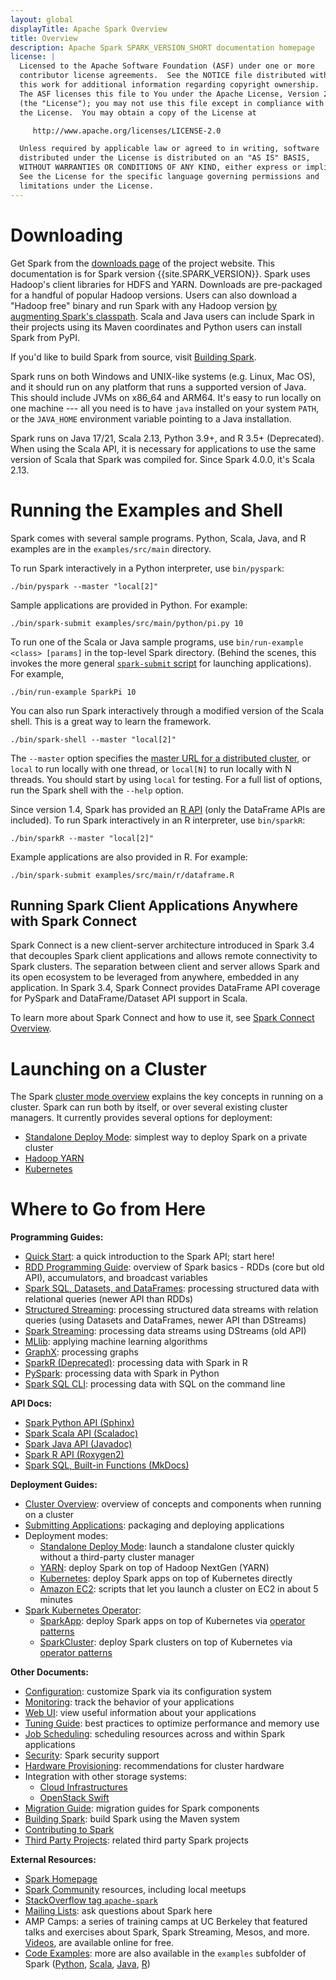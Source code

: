 ```yaml
---
layout: global
displayTitle: Apache Spark Overview
title: Overview
description: Apache Spark SPARK_VERSION_SHORT documentation homepage
license: |
  Licensed to the Apache Software Foundation (ASF) under one or more
  contributor license agreements.  See the NOTICE file distributed with
  this work for additional information regarding copyright ownership.
  The ASF licenses this file to You under the Apache License, Version 2.0
  (the "License"); you may not use this file except in compliance with
  the License.  You may obtain a copy of the License at

     http://www.apache.org/licenses/LICENSE-2.0

  Unless required by applicable law or agreed to in writing, software
  distributed under the License is distributed on an "AS IS" BASIS,
  WITHOUT WARRANTIES OR CONDITIONS OF ANY KIND, either express or implied.
  See the License for the specific language governing permissions and
  limitations under the License.
---
```


# Downloading

Get Spark from the [downloads page](https://spark.apache.org/downloads.html) of the project website. This documentation is for Spark version {{site.SPARK_VERSION}}. Spark uses Hadoop's client libraries for HDFS and YARN. Downloads are pre-packaged for a handful of popular Hadoop versions.
Users can also download a "Hadoop free" binary and run Spark with any Hadoop version
[by augmenting Spark's classpath](hadoop-provided.html).
Scala and Java users can include Spark in their projects using its Maven coordinates and Python users can install Spark from PyPI.


If you'd like to build Spark from
source, visit [Building Spark](building-spark.html).


Spark runs on both Windows and UNIX-like systems (e.g. Linux, Mac OS), and it should run on any platform that runs a supported version of Java. This should include JVMs on x86_64 and ARM64. It's easy to run locally on one machine --- all you need is to have `java` installed on your system `PATH`, or the `JAVA_HOME` environment variable pointing to a Java installation.

Spark runs on Java 17/21, Scala 2.13, Python 3.9+, and R 3.5+ (Deprecated).
When using the Scala API, it is necessary for applications to use the same version of Scala that Spark was compiled for. Since Spark 4.0.0, it's Scala 2.13.

# Running the Examples and Shell

Spark comes with several sample programs. Python, Scala, Java, and R examples are in the
`examples/src/main` directory.

To run Spark interactively in a Python interpreter, use
`bin/pyspark`:

    ./bin/pyspark --master "local[2]"

Sample applications are provided in Python. For example:

    ./bin/spark-submit examples/src/main/python/pi.py 10

To run one of the Scala or Java sample programs, use
`bin/run-example <class> [params]` in the top-level Spark directory. (Behind the scenes, this
invokes the more general
[`spark-submit` script](submitting-applications.html) for
launching applications). For example,

    ./bin/run-example SparkPi 10

You can also run Spark interactively through a modified version of the Scala shell. This is a
great way to learn the framework.

    ./bin/spark-shell --master "local[2]"

The `--master` option specifies the
[master URL for a distributed cluster](submitting-applications.html#master-urls), or `local` to run
locally with one thread, or `local[N]` to run locally with N threads. You should start by using
`local` for testing. For a full list of options, run the Spark shell with the `--help` option.

Since version 1.4, Spark has provided an [R API](sparkr.html) (only the DataFrame APIs are included).
To run Spark interactively in an R interpreter, use `bin/sparkR`:

    ./bin/sparkR --master "local[2]"

Example applications are also provided in R. For example:

    ./bin/spark-submit examples/src/main/r/dataframe.R

## Running Spark Client Applications Anywhere with Spark Connect

Spark Connect is a new client-server architecture introduced in Spark 3.4 that decouples Spark
client applications and allows remote connectivity to Spark clusters. The separation between
client and server allows Spark and its open ecosystem to be leveraged from anywhere, embedded
in any application. In Spark 3.4, Spark Connect provides DataFrame API coverage for PySpark and
DataFrame/Dataset API support in Scala.

To learn more about Spark Connect and how to use it, see [Spark Connect Overview](spark-connect-overview.html).

# Launching on a Cluster

The Spark [cluster mode overview](cluster-overview.html) explains the key concepts in running on a cluster.
Spark can run both by itself, or over several existing cluster managers. It currently provides several
options for deployment:

* [Standalone Deploy Mode](spark-standalone.html): simplest way to deploy Spark on a private cluster
* [Hadoop YARN](running-on-yarn.html)
* [Kubernetes](running-on-kubernetes.html)

# Where to Go from Here

**Programming Guides:**

* [Quick Start](quick-start.html): a quick introduction to the Spark API; start here!
* [RDD Programming Guide](rdd-programming-guide.html): overview of Spark basics - RDDs (core but old API), accumulators, and broadcast variables
* [Spark SQL, Datasets, and DataFrames](sql-programming-guide.html): processing structured data with relational queries (newer API than RDDs)
* [Structured Streaming](./streaming/index.html): processing structured data streams with relation queries (using Datasets and DataFrames, newer API than DStreams)
* [Spark Streaming](streaming-programming-guide.html): processing data streams using DStreams (old API)
* [MLlib](ml-guide.html): applying machine learning algorithms
* [GraphX](graphx-programming-guide.html): processing graphs
* [SparkR (Deprecated)](sparkr.html): processing data with Spark in R
* [PySpark](api/python/getting_started/index.html): processing data with Spark in Python
* [Spark SQL CLI](sql-distributed-sql-engine-spark-sql-cli.html): processing data with SQL on the command line

**API Docs:**

* [Spark Python API (Sphinx)](api/python/index.html)
* [Spark Scala API (Scaladoc)](api/scala/org/apache/spark/index.html)
* [Spark Java API (Javadoc)](api/java/index.html)
* [Spark R API (Roxygen2)](api/R/index.html)
* [Spark SQL, Built-in Functions (MkDocs)](api/sql/index.html)

**Deployment Guides:**

* [Cluster Overview](cluster-overview.html): overview of concepts and components when running on a cluster
* [Submitting Applications](submitting-applications.html): packaging and deploying applications
* Deployment modes:
  * [Standalone Deploy Mode](spark-standalone.html): launch a standalone cluster quickly without a third-party cluster manager
  * [YARN](running-on-yarn.html): deploy Spark on top of Hadoop NextGen (YARN)
  * [Kubernetes](running-on-kubernetes.html): deploy Spark apps on top of Kubernetes directly
  * [Amazon EC2](https://github.com/amplab/spark-ec2): scripts that let you launch a cluster on EC2 in about 5 minutes
* [Spark Kubernetes Operator](https://github.com/apache/spark-kubernetes-operator):
  * [SparkApp](https://github.com/apache/spark-kubernetes-operator/blob/main/examples/pyspark-pi.yaml): deploy Spark apps on top of Kubernetes via [operator patterns](https://kubernetes.io/docs/concepts/extend-kubernetes/operator/)
  * [SparkCluster](https://github.com/apache/spark-kubernetes-operator/blob/main/examples/cluster-with-template.yaml): deploy Spark clusters on top of Kubernetes via [operator patterns](https://kubernetes.io/docs/concepts/extend-kubernetes/operator/)

**Other Documents:**

* [Configuration](configuration.html): customize Spark via its configuration system
* [Monitoring](monitoring.html): track the behavior of your applications
* [Web UI](web-ui.html): view useful information about your applications
* [Tuning Guide](tuning.html): best practices to optimize performance and memory use
* [Job Scheduling](job-scheduling.html): scheduling resources across and within Spark applications
* [Security](security.html): Spark security support
* [Hardware Provisioning](hardware-provisioning.html): recommendations for cluster hardware
* Integration with other storage systems:
  * [Cloud Infrastructures](cloud-integration.html)
  * [OpenStack Swift](storage-openstack-swift.html)
* [Migration Guide](migration-guide.html): migration guides for Spark components
* [Building Spark](building-spark.html): build Spark using the Maven system
* [Contributing to Spark](https://spark.apache.org/contributing.html)
* [Third Party Projects](https://spark.apache.org/third-party-projects.html): related third party Spark projects

**External Resources:**

* [Spark Homepage](https://spark.apache.org)
* [Spark Community](https://spark.apache.org/community.html) resources, including local meetups
* [StackOverflow tag `apache-spark`](http://stackoverflow.com/questions/tagged/apache-spark)
* [Mailing Lists](https://spark.apache.org/mailing-lists.html): ask questions about Spark here
* AMP Camps: a series of training camps at UC Berkeley that featured talks and
  exercises about Spark, Spark Streaming, Mesos, and more. [Videos](https://www.youtube.com/user/BerkeleyAMPLab/search?query=amp%20camp),
  are available online for free.
* [Code Examples](https://spark.apache.org/examples.html): more are also available in the `examples` subfolder of Spark ([Python]({{site.SPARK_GITHUB_URL}}/tree/master/examples/src/main/python),
 [Scala]({{site.SPARK_GITHUB_URL}}/tree/master/examples/src/main/scala/org/apache/spark/examples),
 [Java]({{site.SPARK_GITHUB_URL}}/tree/master/examples/src/main/java/org/apache/spark/examples),
 [R]({{site.SPARK_GITHUB_URL}}/tree/master/examples/src/main/r))
